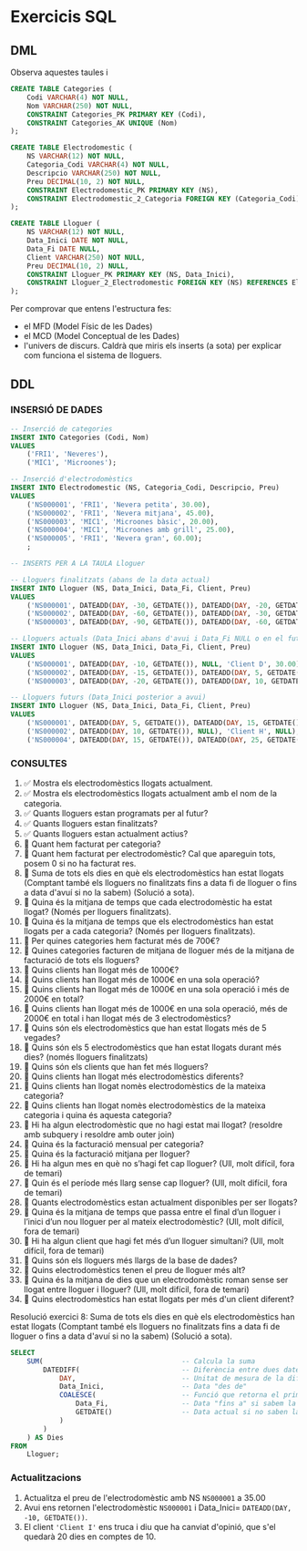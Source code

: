 # Exercicis SQL

## DML

Observa aquestes taules i 

```sql
CREATE TABLE Categories (
    Codi VARCHAR(4) NOT NULL,
    Nom VARCHAR(250) NOT NULL,
    CONSTRAINT Categories_PK PRIMARY KEY (Codi),
    CONSTRAINT Categories_AK UNIQUE (Nom)
);

CREATE TABLE Electrodomestic (
    NS VARCHAR(12) NOT NULL,
    Categoria_Codi VARCHAR(4) NOT NULL,
    Descripcio VARCHAR(250) NOT NULL,
    Preu DECIMAL(10, 2) NOT NULL,
    CONSTRAINT Electrodomestic_PK PRIMARY KEY (NS),
    CONSTRAINT Electrodomestic_2_Categoria FOREIGN KEY (Categoria_Codi) REFERENCES Categories (Codi)
);

CREATE TABLE Lloguer (
    NS VARCHAR(12) NOT NULL,
    Data_Inici DATE NOT NULL,
    Data_Fi DATE NULL,
    Client VARCHAR(250) NOT NULL,
    Preu DECIMAL(10, 2) NULL,
    CONSTRAINT Lloguer_PK PRIMARY KEY (NS, Data_Inici),
    CONSTRAINT Lloguer_2_Electrodomestic FOREIGN KEY (NS) REFERENCES Electrodomestic (NS)
);
```

Per comprovar que entens l'estructura fes:

* el MFD (Model Físic de les Dades) 
* el MCD (Model Conceptual de les Dades) 
* l'univers de discurs. Caldrà que miris els inserts (a sota) per explicar com funciona el sistema de lloguers.

## DDL

### INSERSIÓ DE DADES

```SQL
-- Inserció de categories
INSERT INTO Categories (Codi, Nom)
VALUES 
    ('FRI1', 'Neveres'),
    ('MIC1', 'Microones');

-- Inserció d'electrodomèstics
INSERT INTO Electrodomestic (NS, Categoria_Codi, Descripcio, Preu)
VALUES 
    ('NS000001', 'FRI1', 'Nevera petita', 30.00),
    ('NS000002', 'FRI1', 'Nevera mitjana', 45.00),
    ('NS000003', 'MIC1', 'Microones bàsic', 20.00),
    ('NS000004', 'MIC1', 'Microones amb grill', 25.00),
    ('NS000005', 'FRI1', 'Nevera gran', 60.00);
    ;

-- INSERTS PER A LA TAULA Lloguer

-- Lloguers finalitzats (abans de la data actual)
INSERT INTO Lloguer (NS, Data_Inici, Data_Fi, Client, Preu)
VALUES 
    ('NS000001', DATEADD(DAY, -30, GETDATE()), DATEADD(DAY, -20, GETDATE()), 'Client A', 30.00 * 10),
    ('NS000002', DATEADD(DAY, -60, GETDATE()), DATEADD(DAY, -30, GETDATE()), 'Client B', 45.00 * 30),
    ('NS000003', DATEADD(DAY, -90, GETDATE()), DATEADD(DAY, -60, GETDATE()), 'Client C', 20.00 * 30);

-- Lloguers actuals (Data_Inici abans d'avui i Data_Fi NULL o en el futur)
INSERT INTO Lloguer (NS, Data_Inici, Data_Fi, Client, Preu)
VALUES 
    ('NS000001', DATEADD(DAY, -10, GETDATE()), NULL, 'Client D', 30.00),
    ('NS000002', DATEADD(DAY, -15, GETDATE()), DATEADD(DAY, 5, GETDATE()), 'Client E', NULL),
    ('NS000003', DATEADD(DAY, -20, GETDATE()), DATEADD(DAY, 10, GETDATE()), 'Client F', NULL);

-- Lloguers futurs (Data_Inici posterior a avui)
INSERT INTO Lloguer (NS, Data_Inici, Data_Fi, Client, Preu)
VALUES 
    ('NS000001', DATEADD(DAY, 5, GETDATE()), DATEADD(DAY, 15, GETDATE()), 'Client A', NULL),
    ('NS000002', DATEADD(DAY, 10, GETDATE()), NULL), 'Client H', NULL),
    ('NS000004', DATEADD(DAY, 15, GETDATE()), DATEADD(DAY, 25, GETDATE()), 'Client I', NULL);
```

### CONSULTES


1. ✅ Mostra els electrodomèstics llogats actualment.  
2. ✅ Mostra els electrodomèstics llogats actualment amb el nom de la categoria.  
3. ✅ Quants lloguers estan programats per al futur?  
4. ✅ Quants lloguers estan finalitzats?  
5. ✅ Quants lloguers estan actualment actius?
6. 🔄 Quant hem facturat per categoria?
7. 🔄 Quant hem facturat per electrodomèstic? Cal que apareguin tots, posem 0 si no ha facturat res.
8. 🔄 Suma de tots els dies en què els electrodomèstics han estat llogats (Comptant també els lloguers no finalitzats fins a data fi de lloguer o fins a data d'avuí si no la sabem) (Solució a sota).  
9. 🔄 Quina és la mitjana de temps que cada electrodomèstic ha estat llogat? (Només per lloguers finalitzats).  
10. 🔄 Quina és la mitjana de temps que els electrodomèstics han estat llogats per a cada categoria? (Només per lloguers finalitzats).  
11. 🔄 Per quines categories hem facturat més de 700€?  
12. 🔄 Quines categories facturen de mitjana de lloguer més de la mitjana de facturació de tots els lloguers?  
13. 🔄 Quins clients han llogat més de 1000€?  
14. 🔄 Quins clients han llogat més de 1000€ en una sola operació?  
15. 🔄 Quins clients han llogat més de 1000€ en una sola operació i més de 2000€ en total?  
16. 🔄 Quins clients han llogat més de 1000€ en una sola operació, més de 2000€ en total i han llogat més de 3 electrodomèstics?  
17. 🚀 Quins són els electrodomèstics que han estat llogats més de 5 vegades?  
18. 🚀 Quins són els 5 electrodomèstics que han estat llogats durant més dies? (només lloguers finalitzats)
19. 🚀 Quins són els clients que han fet més lloguers?  
20. 🚀 Quins clients han llogat més electrodomèstics diferents?  
21. 🚀 Quins clients han llogat nomès electrodomèstics de la mateixa categoria?
22. 🚀 Quins clients han llogat nomès electrodomèstics de la mateixa categoria i quina és aquesta categoria?
23. 🚀 Hi ha algun electrodomèstic que no hagi estat mai llogat? (resoldre amb subquery i resoldre amb outer join)
24. 🚀 Quina és la facturació mensual per categoria?
25. 🚀 Quina és la facturació mitjana per lloguer?
26. 🚀 Hi ha algun mes en què no s’hagi fet cap lloguer? (Ull, molt difícil, fora de temari)
28. 🚀 Quin és el període més llarg sense cap lloguer? (Ull, molt difícil, fora de temari) 
29. 🚀 Quants electrodomèstics estan actualment disponibles per ser llogats?  
30. 🚀 Quina és la mitjana de temps que passa entre el final d’un lloguer i l’inici d’un nou lloguer per al mateix electrodomèstic? (Ull, molt difícil, fora de temari) 
31. 🚀 Hi ha algun client que hagi fet més d’un lloguer simultani? (Ull, molt difícil, fora de temari)
32. 🚀 Quins són els lloguers més llargs de la base de dades?  
33. 🚀 Quins electrodomèstics tenen el preu de lloguer més alt?  
34. 🚀 Quina és la mitjana de dies que un electrodomèstic roman sense ser llogat entre lloguer i lloguer? (Ull, molt difícil, fora de temari)  
36. 🚀 Quins electrodomèstics han estat llogats per més d'un client diferent?  


Resolució exercici 8: Suma de tots els dies en què els electrodomèstics han estat llogats (Comptant també els lloguers no finalitzats fins a data fi de lloguer o fins a data d'avuí si no la sabem) (Solució a sota).  
   
```sql
SELECT 
    SUM(                                  -- Calcula la suma
        DATEDIFF(                         -- Diferència entre dues dates
            DAY,                          -- Unitat de mesura de la diferència
            Data_Inici,                   -- Data "des de"
            COALESCE(                     -- Funció que retorna el primer valor no NULL
                Data_Fi,                  -- Data "fins a" si sabem la data de fi
                GETDATE()                 -- Data actual si no saben la data fi
            )                             
        )
    ) AS Dies
FROM
    Lloguer;
```


### Actualitzacions

1. Actualitza el preu de l'electrodomèstic amb NS `NS000001` a 35.00
2. Avui ens retornen l'electrodomèstic `NS000001` i Data_Inici= `DATEADD(DAY, -10, GETDATE())`.
3. El client `'Client I'` ens truca i diu que ha canviat d'opinió, que s'el quedarà 20 dies en comptes de 10.
